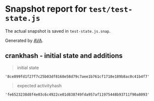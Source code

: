 # Snapshot report for `test/test-state.js`

The actual snapshot is saved in `test-state.js.snap`.

Generated by [AVA](https://avajs.dev).

## crankhash - initial state and additions

> initial state

    '8ce899fd1f27f7c25b03df8168e58d79c7aee1b761cf1718e189b8ac0c41b4f7'

> expected activityhash

    'fe6523238d8f4e03c6c4922ce01d838749fda957af11975448b93711f90a8093'
